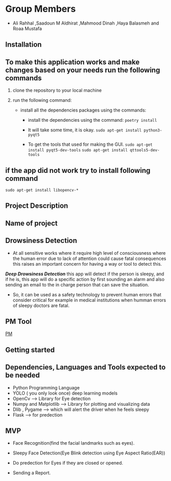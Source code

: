 # Group Members

- Ali Rahhal ,Saadoun M Aldhirat ,Mahmood Dinah ,Haya Balasmeh and Roaa Mustafa

## Installation

## To make this application works and make changes based on your needs run the following commands

1. clone the repository to your local machine
2. run the following command:

   - install all the dependencies packages using the commands:

     - install the dependencies using the command:
       `poetry install`
     - It will take some time, it is okay.
       `sudo apt-get install python3-pyqt5`

     - To get the tools that used for making the GUI.
       `sudo apt-get install pyqt5-dev-tools`
       `sudo apt-get install qttools5-dev-tools`

## if the app did not work try to install following command

`sudo apt-get install libopencv-*`

## Project Description

## Name of project

## Drowsiness Detection

- At all sensitive works where it require high level of consciousness where the human error due to lack of attention could cause fatal consequences this raises an important concern for having a way or tool to detect this.

**_Deep Drowsiness Detection_** this app will detect if the person is sleepy, and if he is, this app will do a specific action by first sounding an alarm and also sending an email to the in charge person that can save the situation.

- So, it can be used as a safety technology to prevent human errors that consider critical for example in medical institutions when humman errors of sleepy doctors are fatal.

## PM Tool

[PM](https://github.com/orgs/Data-Assassins/projects/1)

## Getting started

## Dependencies, Languages and Tools expected to be needed

- Python Programming Language
- YOLO ( you only look once) deep learning models
- OpenCv --> Library for Eye detection
- Numpy and Matplotlib --> Library for plotting and visualizing data
- Dlib , Pygame --> which will alert the driver when he feels sleepy
- Flask --> for predection

## MVP

- Face Recognition(find the facial landmarks such as eyes).

- Sleepy Face Detection(Eye Blink detection using Eye Aspect Ratio(EAR))

- Do predection for Eyes if they are closed or opened.

- Sending a Report.

